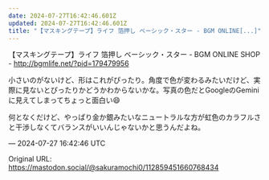```yaml
---
date: 2024-07-27T16:42:46.601Z
updated: 2024-07-27T16:42:46.601Z
title: "【マスキングテープ】ライフ 箔押し ベーシック・スター - BGM ONLINE[...]"
---
```


<p>【マスキングテープ】ライフ 箔押し ベーシック・スター - BGM ONLINE SHOP - <a href="http://bgmlife.net/?pid=179479956" target="_blank" rel="nofollow noopener" translate="no"><span class="invisible">http://</span><span class="">bgmlife.net/?pid=179479956</span><span class="invisible"></span></a></p><p>小さいのがないけど、形はこれがぴったり。角度で色が変わるみたいだけど、実際に見ないとぴったりかどうかわからないかな。写真の色だとGoogleのGeminiに見えてしまってちょっと面白い😄</p><p>何となくだけど、やっぱり金か銀みたいなニュートラルな方が虹色のカラフルさと干渉しなくてバランスがいいんじゃないかと思うんだよね。</p>

&mdash; 2024-07-27 16:42:46 UTC

Original URL: https://mastodon.social/@sakuramochi0/112859451660768434
